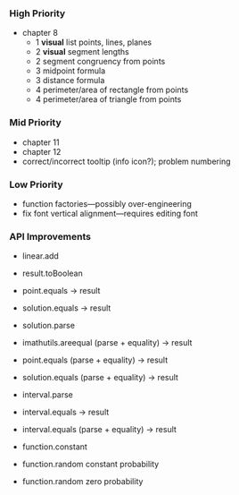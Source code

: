 ### High Priority
* chapter 8
    * 1 **visual** list points, lines, planes
    * 2 **visual** segment lengths
    * 2 segment congruency from points
    * 3 midpoint formula
    * 3 distance formula
    * 4 perimeter/area of rectangle from points
    * 4 perimeter/area of triangle from points

### Mid Priority
* chapter 11
* chapter 12
* correct/incorrect tooltip (info icon?); problem numbering

### Low Priority
* function factories—possibly over-engineering
* fix font vertical alignment—requires editing font

### API Improvements
* linear.add

* result.toBoolean
* point.equals -> result
* solution.equals -> result
* solution.parse

* imathutils.areequal (parse + equality) -> result
* point.equals (parse + equality) -> result
* solution.equals (parse + equality) -> result

* interval.parse
* interval.equals -> result
* interval.equals (parse + equality) -> result

* function.constant
* function.random constant probability
* function.random zero probability
